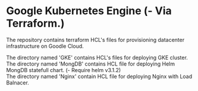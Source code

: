 # Google Kubernetes Engine (- Via Terraform.)

The repository contains terraform HCL's files for provisioning datacenter infrastructure on Goodle Cloud.

The directory named 'GKE' contains HCL's files for deploying GKE cluster.<br>
The directory named 'MongDB' contains HCL file for deploying Helm MongDB statefull chart. (- Require helm v3.1.2)<br>
The directory named 'Nginx' contain HCL file for deploying Nginx with Load Balnacer.

